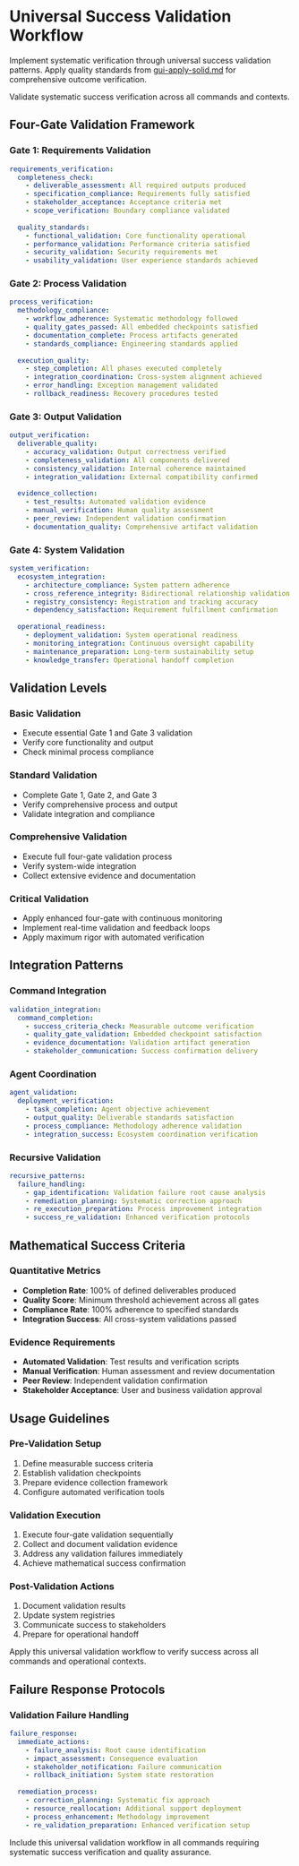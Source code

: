 # Universal Success Validation Workflow

Implement systematic verification through universal success validation patterns. Apply quality standards from [gui-apply-solid.md](../../../principles/gui-apply-solid.md) for comprehensive outcome verification.

Validate systematic success verification across all commands and contexts.

## Four-Gate Validation Framework

### Gate 1: Requirements Validation
```yaml
requirements_verification:
  completeness_check:
    - deliverable_assessment: All required outputs produced
    - specification_compliance: Requirements fully satisfied
    - stakeholder_acceptance: Acceptance criteria met
    - scope_verification: Boundary compliance validated
  
  quality_standards:
    - functional_validation: Core functionality operational
    - performance_validation: Performance criteria satisfied
    - security_validation: Security requirements met
    - usability_validation: User experience standards achieved
```

### Gate 2: Process Validation
```yaml
process_verification:
  methodology_compliance:
    - workflow_adherence: Systematic methodology followed
    - quality_gates_passed: All embedded checkpoints satisfied
    - documentation_complete: Process artifacts generated
    - standards_compliance: Engineering standards applied
  
  execution_quality:
    - step_completion: All phases executed completely
    - integration_coordination: Cross-system alignment achieved
    - error_handling: Exception management validated
    - rollback_readiness: Recovery procedures tested
```

### Gate 3: Output Validation
```yaml
output_verification:
  deliverable_quality:
    - accuracy_validation: Output correctness verified
    - completeness_validation: All components delivered
    - consistency_validation: Internal coherence maintained
    - integration_validation: External compatibility confirmed
  
  evidence_collection:
    - test_results: Automated validation evidence
    - manual_verification: Human quality assessment
    - peer_review: Independent validation confirmation
    - documentation_quality: Comprehensive artifact validation
```

### Gate 4: System Validation
```yaml
system_verification:
  ecosystem_integration:
    - architecture_compliance: System pattern adherence
    - cross_reference_integrity: Bidirectional relationship validation
    - registry_consistency: Registration and tracking accuracy
    - dependency_satisfaction: Requirement fulfillment confirmation
  
  operational_readiness:
    - deployment_validation: System operational readiness
    - monitoring_integration: Continuous oversight capability
    - maintenance_preparation: Long-term sustainability setup
    - knowledge_transfer: Operational handoff completion
```

## Validation Levels

### Basic Validation
- Execute essential Gate 1 and Gate 3 validation
- Verify core functionality and output
- Check minimal process compliance

### Standard Validation
- Complete Gate 1, Gate 2, and Gate 3
- Verify comprehensive process and output
- Validate integration and compliance

### Comprehensive Validation
- Execute full four-gate validation process
- Verify system-wide integration
- Collect extensive evidence and documentation

### Critical Validation
- Apply enhanced four-gate with continuous monitoring
- Implement real-time validation and feedback loops
- Apply maximum rigor with automated verification

## Integration Patterns

### Command Integration
```yaml
validation_integration:
  command_completion:
    - success_criteria_check: Measurable outcome verification
    - quality_gate_validation: Embedded checkpoint satisfaction
    - evidence_documentation: Validation artifact generation
    - stakeholder_communication: Success confirmation delivery
```

### Agent Coordination
```yaml
agent_validation:
  deployment_verification:
    - task_completion: Agent objective achievement
    - output_quality: Deliverable standards satisfaction
    - process_compliance: Methodology adherence validation
    - integration_success: Ecosystem coordination verification
```

### Recursive Validation
```yaml
recursive_patterns:
  failure_handling:
    - gap_identification: Validation failure root cause analysis
    - remediation_planning: Systematic correction approach
    - re_execution_preparation: Process improvement integration
    - success_re_validation: Enhanced verification protocols
```

## Mathematical Success Criteria

### Quantitative Metrics
- **Completion Rate**: 100% of defined deliverables produced
- **Quality Score**: Minimum threshold achievement across all gates
- **Compliance Rate**: 100% adherence to specified standards
- **Integration Success**: All cross-system validations passed

### Evidence Requirements
- **Automated Validation**: Test results and verification scripts
- **Manual Verification**: Human assessment and review documentation
- **Peer Review**: Independent validation confirmation
- **Stakeholder Acceptance**: User and business validation approval

## Usage Guidelines

### Pre-Validation Setup
1. Define measurable success criteria
2. Establish validation checkpoints
3. Prepare evidence collection framework
4. Configure automated verification tools

### Validation Execution
1. Execute four-gate validation sequentially
2. Collect and document validation evidence
3. Address any validation failures immediately
4. Achieve mathematical success confirmation

### Post-Validation Actions
1. Document validation results
2. Update system registries
3. Communicate success to stakeholders
4. Prepare for operational handoff

Apply this universal validation workflow to verify success across all commands and operational contexts.

## Failure Response Protocols

### Validation Failure Handling
```yaml
failure_response:
  immediate_actions:
    - failure_analysis: Root cause identification
    - impact_assessment: Consequence evaluation
    - stakeholder_notification: Failure communication
    - rollback_initiation: System state restoration
  
  remediation_process:
    - correction_planning: Systematic fix approach
    - resource_reallocation: Additional support deployment
    - process_enhancement: Methodology improvement
    - re_validation_preparation: Enhanced verification setup
```

Include this universal validation workflow in all commands requiring systematic success verification and quality assurance.